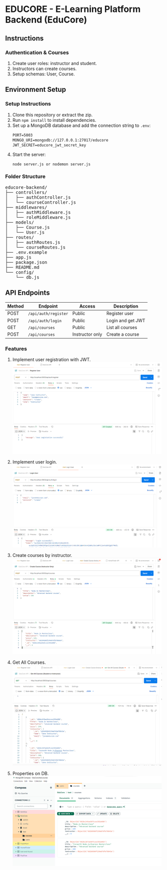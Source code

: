 # EDUCORE - E-Learning Platform Backend (EduCore) 
## Instructions
### Authentication & Courses
1. Create user roles: instructor and student.
2. Instructors can create courses.
3. Setup schemas: User, Course. 

## Environment Setup
### Setup Instructions
1. Clone this repository or extract the zip.
2. Run `npm install` to install dependencies.
3. Set up a MongoDB database and add the connection string to `.env`:
   ```
   PORT=5003
   MONGO_URI=mongodb://127.0.0.1:27017/educore
   JWT_SECRET=educore_jwt_secret_key
   ```
4. Start the server:
   ```
   node server.js or nodemon server.js
   ```

### Folder Structure
<pre>
educore-backend/
├── controllers/
│   ├── authController.js
│   └── courseController.js
├── middlewares/
│   ├── authMiddleware.js
│   └── roleMiddleware.js
├── models/
│   ├── Course.js
│   └── User.js
├── routes/
│   ├── authRoutes.js
│   └── courseRoutes.js
├── .env.example
├── app.js
├── package.json
├── README.md
└── config/
    └── db.js
</pre>


## API Endpoints

| Method | Endpoint             | Access           | Description                   |
| ------ | -------------------- | ---------------- | ----------------------------- |
| POST   | `/api/auth/register` | Public           | Register user                 |
| POST   | `/api/auth/login`    | Public           | Login and get JWT             |
| GET    | `/api/courses   `    | Public           | List all courses              |
| POST   | `/api/courses   `    | Instructor only  | Create a course               |


### Features
1. Implement user registration with JWT.
![User Registration](screenshots/register.png)

2. Implement user login.
![User Login](screenshots/login.png)

2. Create courses by instructor.
![Create courses by instructor](screenshots/create-course.png)

3. Get All Courses.
![Get All Courses](screenshots/get-all-courses.png)

4. Properties on DB.
![Courses on DB](screenshots/coursesDB.png)
